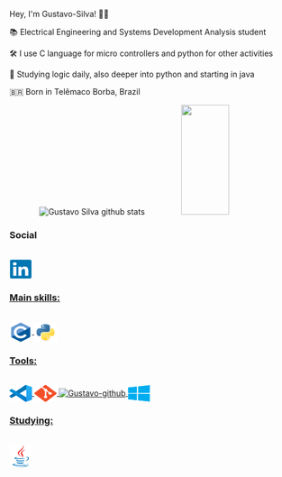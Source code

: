 Hey, I'm Gustavo-Silva! 🤙🏼

📚 Electrical Engineering and Systems Development Analysis student

🛠 I use C language for micro controllers and python for other activities

🌱 Studying logic daily, also deeper into python and starting in java

🇧🇷 Born in Telêmaco Borba, Brazil

<div align="center">  
  <img width="49%" height="195px" src="https://github-readme-stats.vercel.app/api?username=Gustavo-Gss&show_icons=true&count_private=true&hide_border=true&title_color=00bfbf&icon_color=00bfbf&text_color=c9d1d9&bg_color=0d1117" alt="Gustavo Silva github stats" /> 
  <img width="41%" height="195px" src="https://github-readme-stats.vercel.app/api/top-langs/?username=Gustavo-Gss&layout=compact&hide_border=true&title_color=00bfbf&text_color=00bfbf&bg_color=0d1117" />
</div>

### Social 
<div style="display: inline_block"><br>
<a href="https://www.linkedin.com/in/gustavo-santos-da-silva/" target="_blank"> <img align="center" alt="Gustavo-Linkeld" height="35" width="40" src="https://github.com/devicons/devicon/blob/master/icons/linkedin/linkedin-original.svg"</a>
</div> 
  
### Main skills:
<div style="display: inline_block"><br>
  <img align="center" alt="Gustavo-C" height="35" width="40" src="https://github.com/devicons/devicon/blob/master/icons/c/c-original.svg">
  <img align="center" alt="Gustavo-Python" height="35" width="40" src="https://raw.githubusercontent.com/devicons/devicon/master/icons/python/python-original.svg">
</div>

### Tools:
<div style="display: inline_block"><br>
  <img align="center" alt="Gustavo-vscode" height="30" width="40" src="https://github.com/devicons/devicon/blob/master/icons/vscode/vscode-original.svg">
  <img align="center" alt="Gustavo-git" height="30" width="40" src="https://github.com/devicons/devicon/blob/master/icons/git/git-original.svg">
  <img align="center" alt="Gustavo-github" height="30" width="40" src="https://github.com/simple-icons/simple-icons/blob/develop/icons/github.svg">
  <img align="center" alt="Gustavo-windows" height="30" width="40" src="https://github.com/devicons/devicon/blob/master/icons/windows8/windows8-original.svg">
</div>

### Studying:
<div style="display: inline_block"><br>
  <img align="center" alt="Gustavo-Java" height="40" width="40" src="https://github.com/devicons/devicon/blob/master/icons/java/java-original.svg">
</div>
